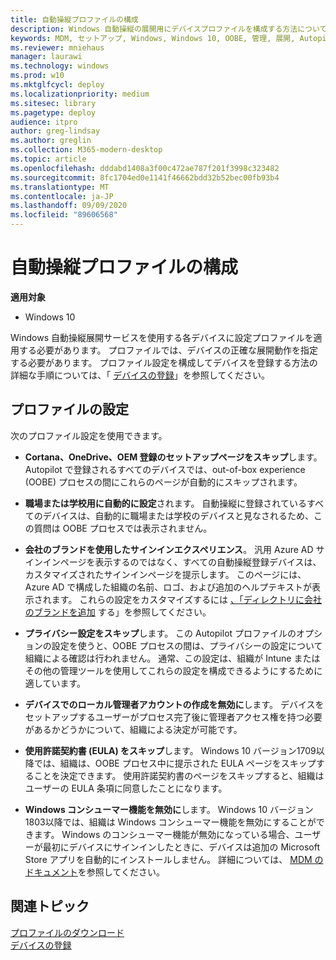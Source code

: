 ```yaml
---
title: 自動操縦プロファイルの構成
description: Windows 自動操縦の展開用にデバイスプロファイルを構成する方法について説明します。
keywords: MDM, セットアップ, Windows, Windows 10, OOBE, 管理, 展開, Autopilot, ZTD, ゼロタッチ, パートナー, MSFB, Intune
ms.reviewer: mniehaus
manager: laurawi
ms.technology: windows
ms.prod: w10
ms.mktglfcycl: deploy
ms.localizationpriority: medium
ms.sitesec: library
ms.pagetype: deploy
audience: itpro
author: greg-lindsay
ms.author: greglin
ms.collection: M365-modern-desktop
ms.topic: article
ms.openlocfilehash: dddabd1408a3f00c472ae787f201f3998c323482
ms.sourcegitcommit: 8fc1704ed0e1141f46662bdd32b52bec00fb93b4
ms.translationtype: MT
ms.contentlocale: ja-JP
ms.lasthandoff: 09/09/2020
ms.locfileid: "89606568"
---
```

# <a name="configure-autopilot-profiles"></a>自動操縦プロファイルの構成

**適用対象**

-  Windows 10

Windows 自動操縦展開サービスを使用する各デバイスに設定プロファイルを適用する必要があります。 プロファイルでは、デバイスの正確な展開動作を指定する必要があります。 プロファイル設定を構成してデバイスを登録する方法の詳細な手順については、「 [デバイスの登録](add-devices.md#registering-devices)」を参照してください。

## <a name="profile-settings"></a>プロファイルの設定

次のプロファイル設定を使用できます。

-  **Cortana、OneDrive、OEM 登録のセットアップページをスキップ**します。 Autopilot で登録されるすべてのデバイスでは、out-of-box experience (OOBE) プロセスの間にこれらのページが自動的にスキップされます。

-  **職場または学校用に自動的に設定**されます。 自動操縦に登録されているすべてのデバイスは、自動的に職場または学校のデバイスと見なされるため、この質問は OOBE プロセスでは表示されません。

-  **会社のブランドを使用したサインインエクスペリエンス**。 汎用 Azure AD サインインページを表示するのではなく、すべての自動操縦登録デバイスは、カスタマイズされたサインインページを提示します。 このページには、Azure AD で構成した組織の名前、ロゴ、および追加のヘルプテキストが表示されます。 これらの設定をカスタマイズするには [、「ディレクトリに会社のブランドを追加](/azure/active-directory/customize-branding#add-company-branding-to-your-directory) する」を参照してください。

-  **プライバシー設定をスキップ**します。 この Autopilot プロファイルのオプションの設定を使うと、OOBE プロセスの間は、プライバシーの設定について組織による確認は行われません。 通常、この設定は、組織が Intune またはその他の管理ツールを使用してこれらの設定を構成できるようにするために適しています。

-  **デバイスでのローカル管理者アカウントの作成を無効に**します。 デバイスをセットアップするユーザーがプロセス完了後に管理者アクセス権を持つ必要があるかどうかについて、組織による決定が可能です。

-  **使用許諾契約書 (EULA) をスキップ**します。 Windows 10 バージョン1709以降では、組織は、OOBE プロセス中に提示された EULA ページをスキップすることを決定できます。 使用許諾契約書のページをスキップすると、組織はユーザーの EULA 条項に同意したことになります。

-  **Windows コンシューマー機能を無効に**します。 Windows 10 バージョン1803以降では、組織は Windows コンシューマー機能を無効にすることができます。 Windows のコンシューマー機能が無効になっている場合、ユーザーが最初にデバイスにサインインしたときに、デバイスは追加の Microsoft Store アプリを自動的にインストールしません。 詳細については、 [MDM のドキュメント](/windows/client-management/mdm/policy-csp-experience#experience-allowwindowsconsumerfeatures)を参照してください。

## <a name="related-topics"></a>関連トピック

[プロファイルのダウンロード](troubleshooting.md#profile-download)<br>
[デバイスの登録](add-devices.md)
